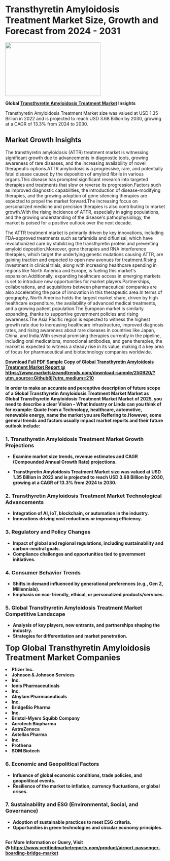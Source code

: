 <H1>Transthyretin Amyloidosis Treatment Market Size, Growth and Forecast from 2024 - 2031</H1><img class="aligncenter size-medium wp-image-584254" src="https://thirdeyenews.in/wp-content/uploads/2024/09/Global-Market-Research-300x168.jpeg" alt="" width="300" height="168" /><p><strong>Global&nbsp;<a href="https://www.marketsizeandtrends.com/download-sample/250920/?utm_source=Github8j?utm_medium=210">Transthyretin Amyloidosis Treatment Market</a> Insights</strong></p><p>Transthyretin Amyloidosis Treatment Market size was valued at USD 1.35 Billion in 2022 and is projected to reach USD 3.68 Billion by 2030, growing at a CAGR of 13.3% from 2024 to 2030.</p><p><h2>Market Growth Insights</h2> <p>The transthyretin amyloidosis (ATTR) treatment market is witnessing significant growth due to advancements in diagnostic tools, growing awareness of rare diseases, and the increasing availability of novel therapeutic options.ATTR amyloidosis is a progressive, rare, and potentially fatal disease caused by the deposition of amyloid fibrils in various organs.This disease has prompted significant research into targeted therapies and treatments that slow or reverse its progression.Factors such as improved diagnostic capabilities, the introduction of disease-modifying therapies, and the growing adoption of gene silencing therapies are expected to propel the market forward.The increasing focus on personalized medicine and precision therapies is also contributing to market growth.With the rising incidence of ATTR, especially in aging populations, and the growing understanding of the disease's pathophysiology, the market is poised for a positive outlook over the next decade.<strong><a href="#"></a></strong></p> <p>The ATTR treatment market is primarily driven by key innovations, including FDA-approved treatments such as tafamidis and diflunisal, which have revolutionized care by stabilizing the transthyretin protein and preventing amyloid deposition.Moreover, gene therapies and RNA interference therapies, which target the underlying genetic mutations causing ATTR, are gaining traction and expected to open new avenues for treatment.Rising investment in clinical trials, along with increasing healthcare spending in regions like North America and Europe, is fueling this market's expansion.Additionally, expanding healthcare access in emerging markets is set to introduce new opportunities for market players.Partnerships, collaborations, and acquisitions between pharmaceutical companies are also accelerating the pace of innovation in this therapeutic area.In terms of geography, North America holds the largest market share, driven by high healthcare expenditure, the availability of advanced medical treatments, and a growing patient population.The European market is similarly expanding, thanks to supportive government policies and rising awareness.The Asia Pacific region is expected to witness the highest growth rate due to increasing healthcare infrastructure, improved diagnosis rates, and rising awareness about rare diseases in countries like Japan, China, and India.With several promising therapies currently in the pipeline, including oral medications, monoclonal antibodies, and gene therapies, the market is expected to witness a steady rise in its value, making it a key area of focus for pharmaceutical and biotechnology companies worldwide.<strong><a href="#"></p><p><span class=""><strong>Download Full PDF Sample Copy of Global Transthyretin Amyloidosis Treatment Market Report</strong> @ <a href="https://www.marketsizeandtrends.com/download-sample/250920/?utm_source=Github8j?utm_medium=210" target="_blank">https://www.marketsizeandtrends.com/download-sample/250920/?utm_source=Github8j?utm_medium=210</a></span></p><p>In order to make an accurate and perceptive description of future scope of a Global&nbsp;Transthyretin Amyloidosis Treatment Market Market as Global&nbsp;Transthyretin Amyloidosis Treatment Market Market of 2025, you need to describe a clear Vision &ndash; What Industry or Linda can you think of for example: Quote from a Technology, healthcare, automotive, renewable energy, name the market you are Reffering to.However, some general trends and factors usually impact market reports and their future outlook include:</p><h3>1.&nbsp;<strong>Transthyretin Amyloidosis Treatment Market Growth Projections</strong></h3><ul><li>Examine market size trends, revenue estimates and CAGR (Compounded Annual Growth Rate) projections.</li><li><p>Transthyretin Amyloidosis Treatment Market size was valued at USD 1.35 Billion in 2022 and is projected to reach USD 3.68 Billion by 2030, growing at a CAGR of 13.3% from 2024 to 2030.</p></li></ul><h3>2.&nbsp;<strong>Transthyretin Amyloidosis Treatment Market Technological Advancements</strong></h3><ul><li>Integration of AI, IoT, blockchain, or automation in the industry.</li><li>Innovations driving cost reductions or improving efficiency.</li></ul><h3>3.&nbsp;<strong>Regulatory and Policy Changes</strong></h3><ul><li>Impact of global and regional regulations, including sustainability and carbon-neutral goals.</li><li>Compliance challenges and opportunities tied to government initiatives.</li></ul><h3>4.&nbsp;<strong>Consumer Behavior Trends</strong></h3><ul><li>Shifts in demand influenced by generational preferences (e.g., Gen Z, Millennials).</li><li>Emphasis on eco-friendly, ethical, or personalized products/services.</li></ul><h3>5.&nbsp;<strong>Global Transthyretin Amyloidosis Treatment Market Competitive Landscape</strong></h3><ul><li>Analysis of key players, new entrants, and partnerships shaping the industry.</li><li>Strategies for differentiation and market penetration.</li></ul><p data-pm-slice="1 1 []"><span style="color: inherit; font-family: inherit; font-size: 25px;">Top Global Transthyretin Amyloidosis Treatment Market Companies</span></p><div class="" data-test-id=""><p><li>Pfizer Inc.</li><li> Johnson & Johnson Services</li><li> Inc.</li><li> Ionis Pharmaceuticals</li><li> Inc.</li><li> Alnylam Pharmaceuticals</li><li> Inc.</li><li> BridgeBio Pharma</li><li> Inc.</li><li> Bristol-Myers Squibb Company</li><li> Acrotech Biopharma</li><li> AstraZeneca</li><li> Astellas Pharma</li><li> Inc.</li><li> Prothena</li><li> SOM Biotech</li></p></div><h3>6.&nbsp;<strong>Economic and Geopolitical Factors</strong></h3><ul><li>Influence of global economic conditions, trade policies, and geopolitical events.</li><li>Resilience of the market to inflation, currency fluctuations, or global crises.</li></ul><h3>7.&nbsp;<strong>Sustainability and ESG (Environmental, Social, and Governance)</strong></h3><ul><li>Adoption of sustainable practices to meet ESG criteria.</li><li>Opportunities in green technologies and circular economy principles.</li></ul><h2><strong style="font-size: 14px;">For More Information or Query, Visit @&nbsp;</strong><a style="background-color: #ffffff; font-size: 14px;" href="https://www.marketsizeandtrends.com/report/transthyretin-amyloidosis-treatment-market/" target="_blank">https://www.verifiedmarketreports.com/product/airport-passenger-boarding-bridge-market</a></h2>